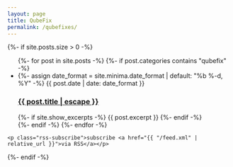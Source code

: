 ```yaml
---
layout: page
title: QubeFix
permalink: /qubefixes/
---
```

<div class="home">
  {%- if site.posts.size > 0 -%}
    <ul class="post-list">
      {%- for post in site.posts -%}
        {%- if post.categories contains "qubefix" -%}
          <li>
            {%- assign date_format = site.minima.date_format | default: "%b %-d, %Y" -%}
            <span class="post-meta">{{ post.date | date: date_format }}</span>
            <h3>
              <a class="post-link" href="{{ post.url | relative_url }}">
                {{ post.title | escape }}
              </a>
            </h3>
            {%- if site.show_excerpts -%}
              {{ post.excerpt }}
            {%- endif -%}
          </li>
        {%- endif -%}
      {%- endfor -%}
    </ul>

    <p class="rss-subscribe">subscribe <a href="{{ "/feed.xml" | relative_url }}">via RSS</a></p>
  {%- endif -%}

</div>